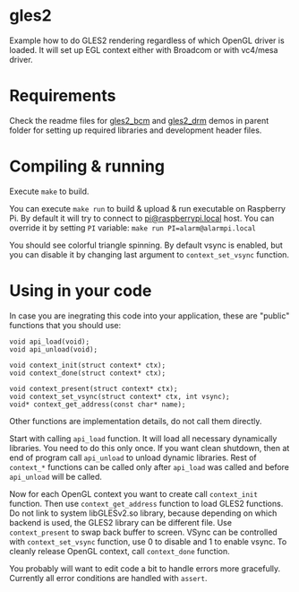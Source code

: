 # gles2

Example how to do GLES2 rendering regardless of which OpenGL driver is loaded. It
will set up EGL context either with Broadcom or with vc4/mesa driver.

# Requirements

Check the readme files for [gles2_bcm](../gles2_bcm) and [gles2_drm](../gles2_drm)
demos in parent folder for setting up required libraries and development header files.

# Compiling & running 

Execute `make` to build.

You can execute `make run` to build & upload & run executable on Raspberry Pi. By
default it will try to connect to pi@raspberrypi.local host. You can override it
by setting `PI` variable: `make run PI=alarm@alarmpi.local`

You should see colorful triangle spinning. By default vsync is enabled, but you
can disable it by changing last argument to `context_set_vsync` function.

# Using in your code

In case you are inegrating this code into your application, these are "public"
functions that you should use:

    void api_load(void);
    void api_unload(void);

    void context_init(struct context* ctx);
    void context_done(struct context* ctx);
    
    void context_present(struct context* ctx);
    void context_set_vsync(struct context* ctx, int vsync);
    void* context_get_address(const char* name);

Other functions are implementation details, do not call them directly.

Start with calling `api_load` function. It will load all necessary dynamically
libraries. You need to do this only once. If you want clean shutdown, then at
end of program call `api_unload` to unload dynamic libraries. Rest of `context_*`
functions can be called only after `api_load` was called and before
`api_unload` will be called.

Now for each OpenGL context you want to create call `context_init` function.
Then use `context_get_address` function to load GLES2 functions. Do not link
to system libGLESv2.so library, because depending on which backend is used,
the GLES2 library can be different file. Use `context_present` to swap back
buffer to screen. VSync can be controlled with `context_set_vsync` function,
use 0 to disable and 1 to enable vsync. To cleanly release OpenGL context,
call `context_done` function.

You probably will want to edit code a bit to handle errors more gracefully.
Currently all error conditions are handled with `assert`.
